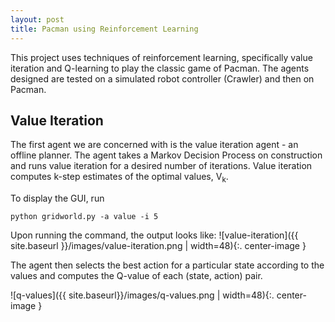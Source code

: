 ```yaml
---
layout: post
title: Pacman using Reinforcement Learning
---
```


This project uses techniques of reinforcement learning, specifically value iteration and Q-learning to play the classic game of Pacman. The agents designed are tested on a simulated robot controller (Crawler) and then on Pacman.

<!-- ![pacman_gridworld]({{ site.baseurl }}/images/pacman_gridworld.png) -->

## Value Iteration

The first agent we are concerned with is the value iteration agent - an offline planner. The agent takes a Markov Decision Process on construction and runs value iteration for a desired number of iterations. Value iteration computes k-step estimates of the optimal values, V<sub>k</sub>. 

To display the GUI, run 
``` 
python gridworld.py -a value -i 5
```

Upon running the command, the output looks like:
![value-iteration]({{ site.baseurl }}/images/value-iteration.png | width=48){:. center-image }

The agent then selects the best action for a particular state according to the values and computes the Q-value of each (state, action) pair. 

![q-values]({{ site.baseurl}}/images/q-values.png | width=48){:. center-image }


